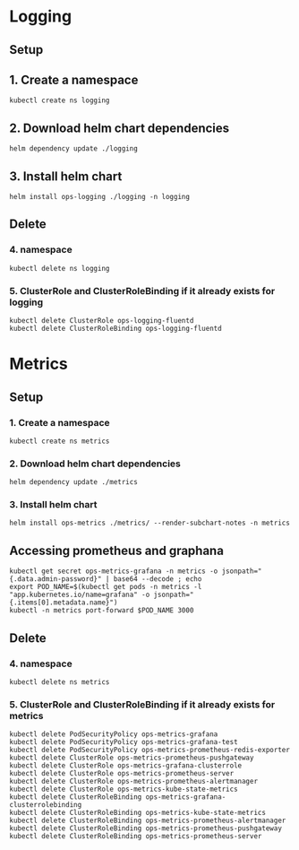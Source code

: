 # Logging

## Setup
## 1. Create a namespace
```
kubectl create ns logging
```
## 2. Download helm chart dependencies
```
helm dependency update ./logging
```
## 3. Install helm chart
```
helm install ops-logging ./logging -n logging
```

## Delete
### 4. namespace
```
kubectl delete ns logging
```
### 5. ClusterRole and ClusterRoleBinding if it already exists for logging
```
kubectl delete ClusterRole ops-logging-fluentd
kubectl delete ClusterRoleBinding ops-logging-fluentd
```

# Metrics

## Setup
### 1. Create a namespace
```
kubectl create ns metrics
```
### 2. Download helm chart dependencies
```
helm dependency update ./metrics
```
### 3. Install helm chart
```
helm install ops-metrics ./metrics/ --render-subchart-notes -n metrics
```

## Accessing prometheus and graphana
```
kubectl get secret ops-metrics-grafana -n metrics -o jsonpath="{.data.admin-password}" | base64 --decode ; echo
export POD_NAME=$(kubectl get pods -n metrics -l "app.kubernetes.io/name=grafana" -o jsonpath="{.items[0].metadata.name}")
kubectl -n metrics port-forward $POD_NAME 3000
```


## Delete
### 4. namespace 
```
kubectl delete ns metrics
```
### 5. ClusterRole and ClusterRoleBinding if it already exists for metrics
```
kubectl delete PodSecurityPolicy ops-metrics-grafana
kubectl delete PodSecurityPolicy ops-metrics-grafana-test
kubectl delete PodSecurityPolicy ops-metrics-prometheus-redis-exporter
kubectl delete ClusterRole ops-metrics-prometheus-pushgateway
kubectl delete ClusterRole ops-metrics-grafana-clusterrole
kubectl delete ClusterRole ops-metrics-prometheus-server
kubectl delete ClusterRole ops-metrics-prometheus-alertmanager
kubectl delete ClusterRole ops-metrics-kube-state-metrics
kubectl delete ClusterRoleBinding ops-metrics-grafana-clusterrolebinding
kubectl delete ClusterRoleBinding ops-metrics-kube-state-metrics
kubectl delete ClusterRoleBinding ops-metrics-prometheus-alertmanager
kubectl delete ClusterRoleBinding ops-metrics-prometheus-pushgateway
kubectl delete ClusterRoleBinding ops-metrics-prometheus-server
```

